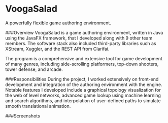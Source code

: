 # VoogaSalad
A powerfully flexible game authoring environment.

###Overview
VoogaSalad is a game authoring environment, written in Java using the JavaFX framework, that I developed along with 9 other team members. The software stack also included third-party libraries such as XStream, Xuggler, and the REST API from Clarifai.

The program is a comprehensive and extensive tool for game development of many genres, including side-scrolling platformers, top-down shooters, tower defense, and arcade. 

###Responsibilities
During the project, I worked extensively on front-end development and integration of the authoring environment with the engine. Notable features I developed include a graphical topology visualization for the web of level networks, advanced game lookup using machine learning and search algorithms, and interpolation of user-defined paths to simulate smooth translational animation.

###Screenshots